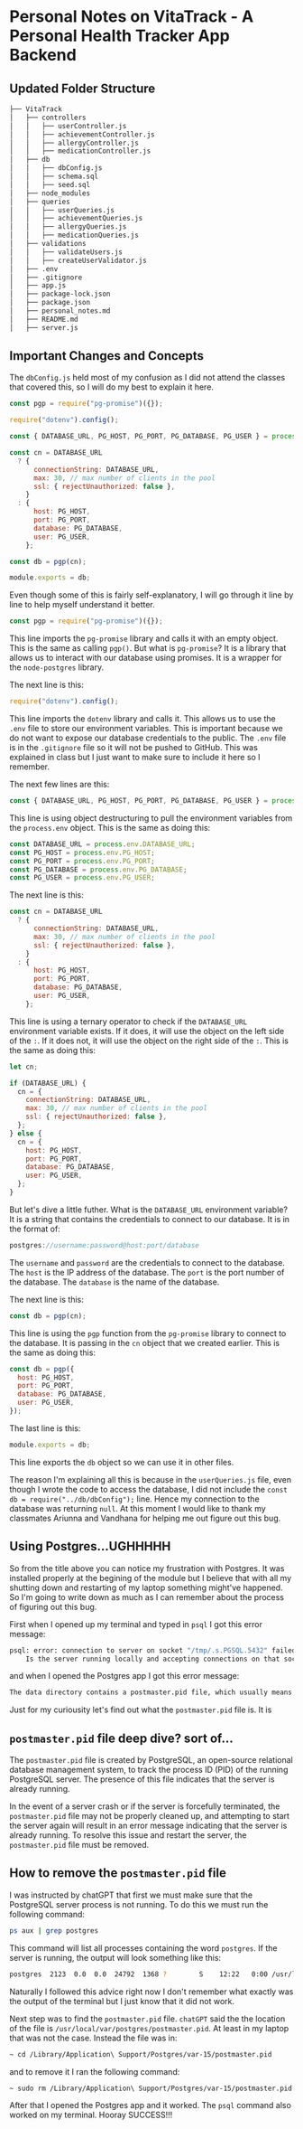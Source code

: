 # Personal Notes on VitaTrack - A Personal Health Tracker App Backend

## Updated Folder Structure

```bash
├── VitaTrack
│   ├── controllers
│   │   ├── userController.js
│   │   ├── achievementController.js
│   │   ├── allergyController.js
│   │   ├── medicationController.js
│   ├── db
│   │   ├── dbConfig.js
│   │   ├── schema.sql
│   │   ├── seed.sql
│   ├── node_modules
│   ├── queries
│   │   ├── userQueries.js
│   │   ├── achievementQueries.js
│   │   ├── allergyQueries.js
│   │   ├── medicationQueries.js
│   ├── validations
│   │   ├── validateUsers.js
│   │   ├── createUserValidator.js
│   ├── .env
│   ├── .gitignore
│   ├── app.js
│   ├── package-lock.json
│   ├── package.json
│   ├── personal_notes.md
│   ├── README.md
│   ├── server.js
```

## Important Changes and Concepts

The `dbConfig.js` held most of my confusion as I did not attend the classes that covered this, so I will do my best to explain it here.

```js
const pgp = require("pg-promise")({});

require("dotenv").config();

const { DATABASE_URL, PG_HOST, PG_PORT, PG_DATABASE, PG_USER } = process.env;

const cn = DATABASE_URL
  ? {
      connectionString: DATABASE_URL,
      max: 30, // max number of clients in the pool
      ssl: { rejectUnauthorized: false },
    }
  : {
      host: PG_HOST,
      port: PG_PORT,
      database: PG_DATABASE,
      user: PG_USER,
    };

const db = pgp(cn);

module.exports = db;
```

Even though some of this is fairly self-explanatory, I will go through it line by line to help myself understand it better.

```js
const pgp = require("pg-promise")({});
```

This line imports the `pg-promise` library and calls it with an empty object. This is the same as calling `pgp()`. But what is `pg-promise`? It is a library that allows us to interact with our database using promises. It is a wrapper for the `node-postgres` library.

The next line is this:

```js
require("dotenv").config();
```

This line imports the `dotenv` library and calls it. This allows us to use the `.env` file to store our environment variables. This is important because we do not want to expose our database credentials to the public. The `.env` file is in the `.gitignore` file so it will not be pushed to GitHub. This was explained in class but I just want to make sure to include it here so I remember.

The next few lines are this:

```js
const { DATABASE_URL, PG_HOST, PG_PORT, PG_DATABASE, PG_USER } = process.env;
```

This line is using object destructuring to pull the environment variables from the `process.env` object. This is the same as doing this:

```js
const DATABASE_URL = process.env.DATABASE_URL;
const PG_HOST = process.env.PG_HOST;
const PG_PORT = process.env.PG_PORT;
const PG_DATABASE = process.env.PG_DATABASE;
const PG_USER = process.env.PG_USER;
```

The next line is this:

```js
const cn = DATABASE_URL
  ? {
      connectionString: DATABASE_URL,
      max: 30, // max number of clients in the pool
      ssl: { rejectUnauthorized: false },
    }
  : {
      host: PG_HOST,
      port: PG_PORT,
      database: PG_DATABASE,
      user: PG_USER,
    };
```

This line is using a ternary operator to check if the `DATABASE_URL` environment variable exists. If it does, it will use the object on the left side of the `:`. If it does not, it will use the object on the right side of the `:`. This is the same as doing this:

```js
let cn;

if (DATABASE_URL) {
  cn = {
    connectionString: DATABASE_URL,
    max: 30, // max number of clients in the pool
    ssl: { rejectUnauthorized: false },
  };
} else {
  cn = {
    host: PG_HOST,
    port: PG_PORT,
    database: PG_DATABASE,
    user: PG_USER,
  };
}
```

But let's dive a little futher. What is the `DATABASE_URL` environment variable? It is a string that contains the credentials to connect to our database. It is in the format of:

```js
postgres://username:password@host:port/database
```

The `username` and `password` are the credentials to connect to the database. The `host` is the IP address of the database. The `port` is the port number of the database. The `database` is the name of the database.

The next line is this:

```js
const db = pgp(cn);
```

This line is using the `pgp` function from the `pg-promise` library to connect to the database. It is passing in the `cn` object that we created earlier. This is the same as doing this:

```js
const db = pgp({
  host: PG_HOST,
  port: PG_PORT,
  database: PG_DATABASE,
  user: PG_USER,
});
```

The last line is this:

```js
module.exports = db;
```

This line exports the `db` object so we can use it in other files.

The reason I'm explaining all this is because in the `userQueries.js` file, even though I wrote the code to access the database, I did not include the `const db = require("../db/dbConfig");` line. Hence my connection to the database was returning `null`. At this moment I would like to thank my classmates Ariunna and Vandhana for helping me out figure out this bug.

## Using Postgres...UGHHHHH

So from the title above you can notice my frustration with Postgres. It was installed properly at the begining of the module but I believe that with all my shutting down and restarting of my laptop something might've happened. So I'm going to write down as much as I can remember about the process of figuring out this bug.

First when I opened up my terminal and typed in `psql` I got this error message:

```bash
psql: error: connection to server on socket "/tmp/.s.PGSQL.5432" failed: No such file or directory
	Is the server running locally and accepting connections on that socket?
```

and when I opened the Postgres app I got this error message:

```bash
The data directory contains a postmaster.pid file, which usually means that the server is already running. When the server crashes or is killed, you have to remove this file before you can restart the server. Make sure that the database process is definitely not running anymore, otherwise your data directory will be corrupted.
```

Just for my curiousity let's find out what the `postmaster.pid` file is. It is

## `postmaster.pid` file deep dive? sort of...

The `postmaster.pid` file is created by PostgreSQL, an open-source relational database management system, to track the process ID (PID) of the running PostgreSQL server. The presence of this file indicates that the server is already running.

In the event of a server crash or if the server is forcefully terminated, the `postmaster.pid` file may not be properly cleaned up, and attempting to start the server again will result in an error message indicating that the server is already running. To resolve this issue and restart the server, the `postmaster.pid` file must be removed.

## How to remove the `postmaster.pid` file

I was instructed by chatGPT that first we must make sure that the PostgreSQL server process is not running. To do this we must run the following command:

```bash
ps aux | grep postgres
```

This command will list all processes containing the word `postgres`. If the server is running, the output will look something like this:

```bash
postgres  2123  0.0  0.0  24792  1368 ?        S    12:22   0:00 /usr/lib/postgresql/12/bin/postgres -D /var/lib/postgresql/12/main -c config_file=/etc/postgresql/12/main/postgresql.conf
```

Naturally I followed this advice right now I don't remember what exactly was the output of the terminal but I just know that it did not work.

Next step was to find the `postmaster.pid` file. `chatGPT` said the the location of the file is `/usr/local/var/postgres/postmaster.pid`. At least in my laptop that was not the case. Instead the file was in:

```bash
~ cd /Library/Application\ Support/Postgres/var-15/postmaster.pid
```

and to remove it I ran the following command:

```bash
~ sudo rm /Library/Application\ Support/Postgres/var-15/postmaster.pid
```

After that I opened the Postgres app and it worked. The `psql` command also worked on my terminal. Hooray SUCCESS!!!
